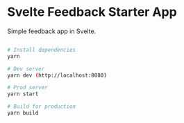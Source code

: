 # Svelte Feedback Starter App

Simple feedback app in Svelte.

```bash

# Install dependencies
yarn

# Dev server
yarn dev (http://localhost:8080)

# Prod server
yarn start

# Build for production
yarn build
```